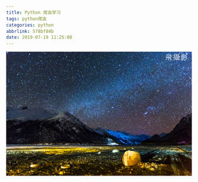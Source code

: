 ```yaml
---
title: Python 爬虫学习
tags: python爬虫
categories: python
abbrlink: 578bf84b
date: 2019-07-19 11:25:08
---
```

![](https://github.com/starstarb/clouding/raw/master/head/72517f966e2b58366e8bba7608a61092.jpg)
<!--more-->

